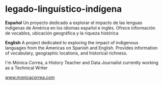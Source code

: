 # legado-linguístico-indígena
**Español**
Un proyecto dedicado a explorar el impacto de las lenguas indígenas de América en los idiomas español e inglés. Ofrece información de vocablos, ubicación geográfica y la riqueza histórica

**English**
A project dedicated to exploring the impact of indigenous languages from the Americas on Spanish and English. Provides information of vocabulary, geographic locations, and historical richness.

I'm Mónica Correa, a History Teacher and Data Journalist currently working as a Technical Writer

www.monicacorrea.com
